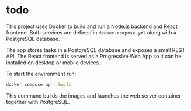 # todo

This project uses Docker to build and run a Node.js backend and React frontend.
Both services are defined in `docker-compose.yml` along with a PostgreSQL
database.

The app stores tasks in a PostgreSQL database and exposes a small REST API.
The React frontend is served as a Progressive Web App so it can be installed on
desktop or mobile devices.

To start the environment run:

```sh
docker compose up --build
```

This command builds the images and launches the web server container together
with PostgreSQL.
